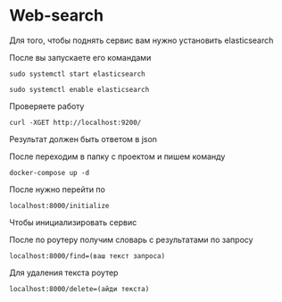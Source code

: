 # Web-search
Для того, чтобы поднять сервис вам нужно установить elasticsearch

После вы запускаете его командами

```
sudo systemctl start elasticsearch
```

```
sudo systemctl enable elasticsearch
```

Проверяете работу 

```
curl -XGET http://localhost:9200/
```

Результат должен быть ответом в json

После переходим в папку с проектом и пишем команду

```
docker-compose up -d
```

После нужно перейти по 

```
localhost:8000/initialize
```

Чтобы инициализировать сервис

После по роутеру получим словарь с результатами по запросу

```
localhost:8000/find=(ваш текст запроса)
```

Для удаления текста роутер

```
localhost:8000/delete=(айди текста)
```
